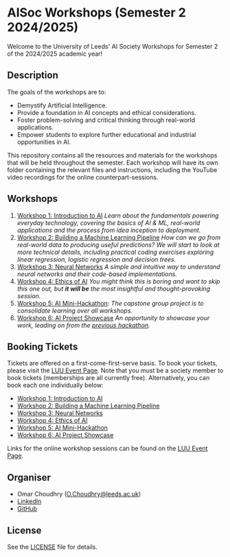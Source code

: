 # AISoc Workshops (Semester 2 2024/2025)

Welcome to the University of Leeds' AI Society Workshops for Semester 2 of the 2024/2025 academic year!

## Description

The goals of the workshops are to:

- Demystify Artificial Intelligence.
- Provide a foundation in AI concepts and ethical considerations.
- Foster problem-solving and critical thinking through real-world applications.
- Empower students to explore further educational and industrial opportunities in AI.

This repository contains all the resources and materials for the workshops that will be held throughout the semester. Each workshop will have its own folder containing the relevant files and instructions, including the YouTube video recordings for the online counterpart-sessions.

## Workshops

1. [Workshop 1: Introduction to AI](/1%20Introduction%20to%20AI/README.md) *Learn about the fundamentals powering everyday technology, covering the basics of AI & ML, real-world applications and the process from idea inception to deployment.*
2. [Workshop 2: Building a Machine Learning Pipeline](/2%20Buliding%20a%20Machine%20Learning%20Pipeline/README.md) *How can we go from real-world data to producing useful predictions? We will start to look at more technical details, including practical coding exercises exploring linear regression, logistic regression and decision trees.*
3. [Workshop 3: Neural Networks](/3%20Neural%20Networks/README.md) *A simple and intuitive way to understand neural networks and their code-based implementations.*
4. [Workshop 4: Ethics of AI](/4%20Ethics%20of%20AI/README.md) *You might think this is boring and want to skip this one out, but **it will be** the most insightful and thought-provoking session.*
5. [Workshop 5: AI Mini-Hackathon](/5%20AI%20Mini-Hackathon/README.md): *The capstone group project is to consolidate learning over all workshops.*
6. [Workshop 6: AI Project Showcase](/6%20AI%20Project%20Showcase/README.md) *An opportunity to showcase your work, leading on from the [previous hackathon](/5%20AI%20Mini-Hackathon/README.md).*

## Booking Tickets

Tickets are offered on a first-come-first-serve basis. To book your tickets, please visit the [LUU Event Page](https://engage.luu.org.uk/groups/4GQD2/artificial-intelligence-society/events). Note that you must be a society member to book tickets (memberships are all currently free). Alternatively, you can book each one individually below:

- [Workshop 1: Introduction to AI](https://engage.luu.org.uk/events/3XJK4/ai-workshop-1-introduction-to-ai)
- [Workshop 2: Building a Machine Learning Pipeline](https://engage.luu.org.uk/events/GXWWT/ai-workshop-2-building-a-machine-learning-pipeline)
- [Workshop 3: Neural Networks](https://engage.luu.org.uk/events/9PJ3Y/ai-workshop-3-neural-networks)
- [Workshop 4: Ethics of AI](https://engage.luu.org.uk/events/R6KC7/ai-workshop-4-ethics-of-ai)
- [Workshop 5: AI Mini-Hackathon](https://engage.luu.org.uk/events/4GQBF/ai-workshop-5-ai-mini-hackathon)
- [Workshop 6: AI Project Showcase](https://engage.luu.org.uk/events/8V99H/ai-workshop-6-ai-project-showcase)

Links for the online workshop sessions can be found on the [LUU Event Page](https://engage.luu.org.uk/groups/4GQD2/artificial-intelligence-society/events).

## Organiser

- Omar Choudhry ([O.Choudhry@leeds.ac.uk](mailto:O.Choudhry@leeds.ac.uk))
- [LinkedIn](https://www.linkedin.com/in/omarchoudhry01/)
- [GitHub](https://www.github.com/omariosc)

## License

See the [LICENSE](LICENSE) file for details.
